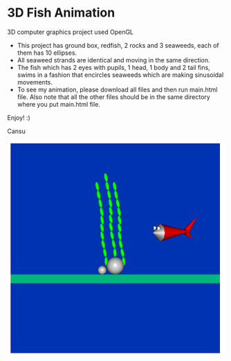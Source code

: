 # 3D Fish Animation
3D computer graphics project used OpenGL

- This project has ground box, redfish, 2 rocks and 3 seaweeds, each of them has 10 ellipses. 
- All seaweed strands are identical and moving in the same direction. 
- The fish which has 2 eyes with pupils, 1 head, 1 body and 2 tail fins, swims in a fashion that encircles seaweeds which are making sinusoidal movements. 
- To see my animation, please download all files and then run main.html file. Also note that all the other files should be in the same directory where you put main.html file.

Enjoy! :)

Cansu

![ss_fish_animation](./fish1.PNG)


